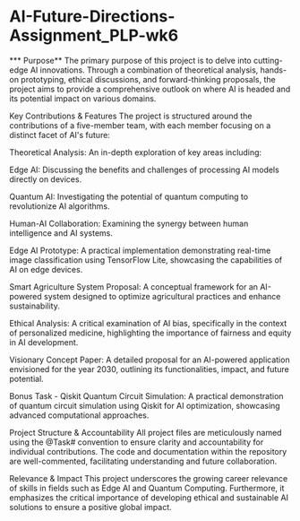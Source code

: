 # AI-Future-Directions-Assignment_PLP-wk6
*** Purpose**
The primary purpose of this project is to delve into cutting-edge AI innovations. Through a combination of theoretical analysis, hands-on prototyping, ethical discussions, and forward-thinking proposals, the project aims to provide a comprehensive outlook on where AI is headed and its potential impact on various domains.

Key Contributions & Features
The project is structured around the contributions of a five-member team, with each member focusing on a distinct facet of AI's future:

Theoretical Analysis: An in-depth exploration of key areas including:

Edge AI: Discussing the benefits and challenges of processing AI models directly on devices.

Quantum AI: Investigating the potential of quantum computing to revolutionize AI algorithms.

Human-AI Collaboration: Examining the synergy between human intelligence and AI systems.

Edge AI Prototype: A practical implementation demonstrating real-time image classification using TensorFlow Lite, showcasing the capabilities of AI on edge devices.

Smart Agriculture System Proposal: A conceptual framework for an AI-powered system designed to optimize agricultural practices and enhance sustainability.

Ethical Analysis: A critical examination of AI bias, specifically in the context of personalized medicine, highlighting the importance of fairness and equity in AI development.

Visionary Concept Paper: A detailed proposal for an AI-powered application envisioned for the year 2030, outlining its functionalities, impact, and future potential.

Bonus Task - Qiskit Quantum Circuit Simulation: A practical demonstration of quantum circuit simulation using Qiskit for AI optimization, showcasing advanced computational approaches.

Project Structure & Accountability
All project files are meticulously named using the @Task# convention to ensure clarity and accountability for individual contributions. The code and documentation within the repository are well-commented, facilitating understanding and future collaboration.

Relevance & Impact
This project underscores the growing career relevance of skills in fields such as Edge AI and Quantum Computing. Furthermore, it emphasizes the critical importance of developing ethical and sustainable AI solutions to ensure a positive global impact.

